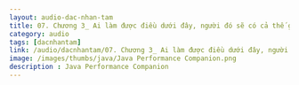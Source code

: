 ```yaml
---
layout: audio-dac-nhan-tam
title: 07. Chương 3_ Ai làm được điều dưới đây, người đó sẽ có cả thế giới 
category: audio
tags: [dacnhantam]
link: /audio/dacnhantam/07. Chương 3_ Ai làm được điều dưới đây, người đó sẽ có cả thế giới.mp3 
image: /images/thumbs/java/Java Performance Companion.png
description : Java Performance Companion 
---
```












